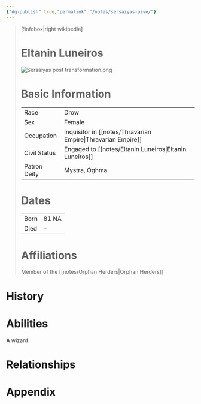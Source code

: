 ```yaml
---
{"dg-publish":true,"permalink":"/notes/sersaiyas-pive/"}
---
```


> [!infobox|right wikipedia]
> # Eltanin Luneiros
> ![Sersaiyas post transformation.png](/img/user/images/Sersaiyas%20post%20transformation.png)
># Basic Information
> |  |   |
> | ---- | --- |
> | Race | Drow |
> | Sex | Female |
> | Occupation | Inquisitor in [[notes/Thravarian Empire\|Thravarian Empire]] |
> | Civil Status | Engaged to [[notes/Eltanin Luneiros\|Eltanin Luneiros]] |
> | Patron Deity | Mystra, Oghma |
> # Dates
>  |  |   |
> | ---- | --- |
> | Born | 81 NA |
> | Died | - |
> # Affiliations
> Member of the [[notes/Orphan Herders\|Orphan Herders]]

# History

# Abilities
 A wizard

# Relationships

# Appendix